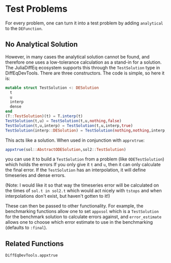 # Test Problems

For every problem, one can turn it into a test problem by adding `analytical`
to the `DEFunction`.

## No Analytical Solution

However, in many cases the analytical solution cannot be found, and therefore
one uses a low-tolerance calculation as a stand-in for a solution. The JuliaDiffEq
ecosystem supports this through the `TestSolution` type in DiffEqDevTools. There
are three constructors. The code is simple, so here it is:

```julia
mutable struct TestSolution <: DESolution
  t
  u
  interp
  dense
end
(T::TestSolution)(t) = T.interp(t)
TestSolution(t,u) = TestSolution(t,u,nothing,false)
TestSolution(t,u,interp) = TestSolution(t,u,interp,true)
TestSolution(interp::DESolution) = TestSolution(nothing,nothing,interp,true)
```

This acts like a solution. When used in conjunction with `apprxtrue`:

```julia
appxtrue(sol::AbstractODESolution,sol2::TestSolution)
```

you can use it to build a `TestSolution` from a problem (like `ODETestSolution`)
which holds the errors  If you only give it `t` and `u`, then it can only calculate
the final error. If the `TestSolution` has an interpolation, it will define
timeseries and dense errors.

(Note: I would like it so that way the timeseries
error will be calculated on the times of `sol.t in sol2.t` which would act nicely
with `tstops` and when interpolations don't exist, but haven't gotten to it!)

These can then be passed to other functionality. For example, the benchmarking
functions allow one to set `appxsol` which is a `TestSolution` for the benchmark
solution to calculate errors against, and `error_estimate` allows one to choose
which error estimate to use in the benchmarking (defaults to `:final`).

## Related Functions

```@docs
DiffEqDevTools.appxtrue
```
